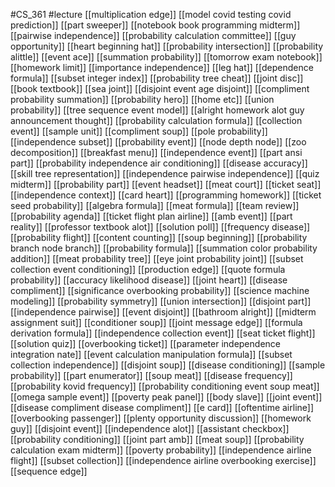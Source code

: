#CS_361
#lecture
[[multiplication edge]]
[[model covid testing covid prediction]]
[[part sweeper]]
[[notebook book programming midterm]]
[[pairwise independence]]
[[probability calculation committee]]
[[guy opportunity]]
[[heart beginning hat]]
[[probability intersection]]
[[probability alittle]]
[[event ace]]
[[summation probability]]
[[tomorrow exam notebook]]
[[homework limit]]
[[importance independence]]
[[leg hat]]
[[dependence formula]]
[[subset integer index]]
[[probability tree cheat]]
[[joint disc]]
[[book textbook]]
[[sea joint]]
[[disjoint event age disjoint]]
[[compliment probability summation]]
[[probability hero]]
[[home etc]]
[[union probability]]
[[tree sequence event model]]
[[alright homework alot guy announcement thought]]
[[probability calculation formula]]
[[collection event]]
[[sample unit]]
[[compliment soup]]
[[pole probability]]
[[independence subset]]
[[probability event]]
[[node depth node]]
[[zoo decomposition]]
[[breakfast menu]]
[[independence event]]
[[part ansi part]]
[[probability independence air conditioning]]
[[disease accuracy]]
[[skill tree representation]]
[[independence pairwise independence]]
[[quiz midterm]]
[[probability part]]
[[event headset]]
[[meat court]]
[[ticket seat]]
[[independence context]]
[[card heart]]
[[programming homework]]
[[ticket seed probability]]
[[algebra formula]]
[[meat formula]]
[[team review]]
[[probability agenda]]
[[ticket flight plan airline]]
[[amb event]]
[[part reality]]
[[professor textbook alot]]
[[solution poll]]
[[frequency disease]]
[[probability flight]]
[[content counting]]
[[soup beginning]]
[[probability branch node branch]]
[[probability formula]]
[[summation color probability addition]]
[[meat probability tree]]
[[eye joint probability joint]]
[[subset collection event conditioning]]
[[production edge]]
[[quote formula probability]]
[[accuracy likelihood disease]]
[[joint heart]]
[[disease compliment]]
[[significance overbooking probability]]
[[science machine modeling]]
[[probability symmetry]]
[[union intersection]]
[[disjoint part]]
[[independence pairwise]]
[[event disjoint]]
[[bathroom alright]]
[[midterm assignment suit]]
[[conditioner soup]]
[[joint message edge]]
[[formula derivation formula]]
[[independence collection event]]
[[seat ticket flight]]
[[solution quiz]]
[[overbooking ticket]]
[[parameter independence integration nate]]
[[event calculation manipulation formula]]
[[subset collection independence]]
[[disjoint soup]]
[[disease conditioning]]
[[sample probability]]
[[part enumerator]]
[[soup meat]]
[[disease frequency]]
[[probability kovid frequency]]
[[probability conditioning event soup meat]]
[[omega sample event]]
[[poverty peak panel]]
[[body slave]]
[[joint event]]
[[disease compliment disease compliment]]
[[e card]]
[[oftentime airline]]
[[overbooking passenger]]
[[plenty opportunity discussion]]
[[homework guy]]
[[disjoint event]]
[[independence alot]]
[[assistant checkbox]]
[[probability conditioning]]
[[joint part amb]]
[[meat soup]]
[[probability calculation exam midterm]]
[[poverty probability]]
[[independence airline flight]]
[[subset collection]]
[[independence airline overbooking exercise]]
[[sequence edge]]
